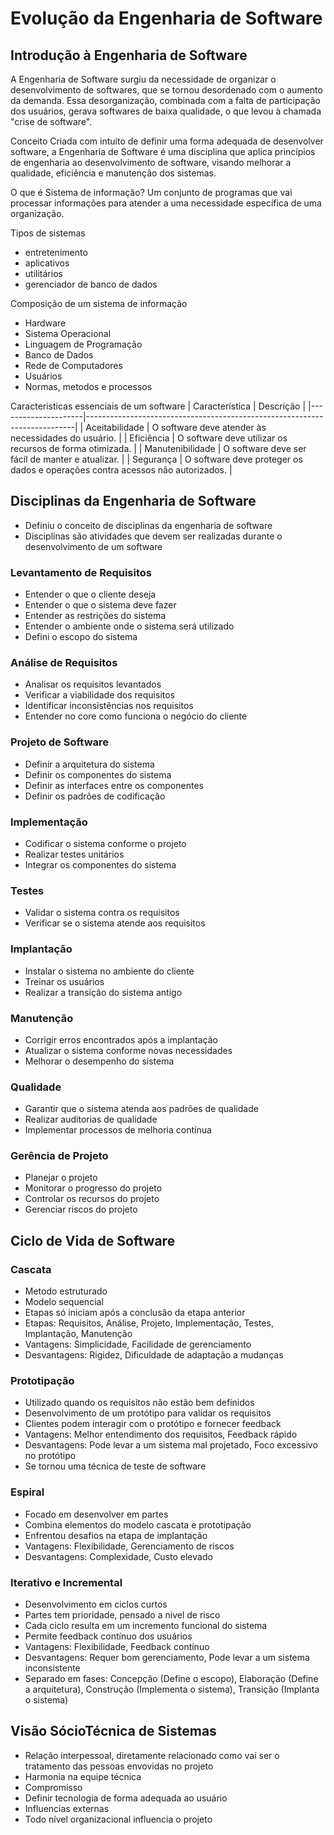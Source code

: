 # Evolução da Engenharia de Software
## Introdução à Engenharia de Software

A Engenharia de Software surgiu da necessidade de organizar o desenvolvimento de softwares, que se tornou desordenado com o aumento da demanda. Essa desorganização, combinada com a falta de participação dos usuários, gerava softwares de baixa qualidade, o que levou à chamada "crise de software".

Conceito
Criada com intuito de definir uma forma adequada de desenvolver software, a Engenharia de Software é uma disciplina que aplica princípios de engenharia ao desenvolvimento de software, visando melhorar a qualidade, eficiência e manutenção dos sistemas.

O que é Sistema de informação?
Um conjunto de programas que vai processar informações para atender a uma necessidade específica de uma organização.

Tipos de sistemas
- entretenimento
- aplicativos
- utilitários
- gerenciador de banco de dados

Composição de um sistema de informação
- Hardware
- Sistema Operacional
- Linguagem de Programação
- Banco de Dados
- Rede de Computadores
- Usuários
- Normas, metodos e processos

Caracteristicas essenciais de um software
| Característica       | Descrição                                                                 |
|---------------------|---------------------------------------------------------------------------|
| Aceitabilidade       | O software deve atender às necessidades do usuário.                        |
| Eficiência           | O software deve utilizar os recursos de forma otimizada.                   |
| Manutenibilidade     | O software deve ser fácil de manter e atualizar.                           |
| Segurança            | O software deve proteger os dados e operações contra acessos não autorizados. |

## Disciplinas da Engenharia de Software
- Definiu o conceito de disciplinas da engenharia de software
- Disciplinas são atividades que devem ser realizadas durante o desenvolvimento de um software

### Levantamento de Requisitos
- Entender o que o cliente deseja
- Entender o que o sistema deve fazer
- Entender as restrições do sistema
- Entender o ambiente onde o sistema será utilizado
- Defini o escopo do sistema
### Análise de Requisitos
- Analisar os requisitos levantados
- Verificar a viabilidade dos requisitos
- Identificar inconsistências nos requisitos
- Entender no core como funciona o negócio do cliente
### Projeto de Software
- Definir a arquitetura do sistema
- Definir os componentes do sistema
- Definir as interfaces entre os componentes
- Definir os padrões de codificação
### Implementação
- Codificar o sistema conforme o projeto
- Realizar testes unitários
- Integrar os componentes do sistema
### Testes
- Validar o sistema contra os requisitos
- Verificar se o sistema atende aos requisitos
### Implantação
- Instalar o sistema no ambiente do cliente
- Treinar os usuários
- Realizar a transição do sistema antigo
### Manutenção
- Corrigir erros encontrados após a implantação
- Atualizar o sistema conforme novas necessidades
- Melhorar o desempenho do sistema
### Qualidade
- Garantir que o sistema atenda aos padrões de qualidade
- Realizar auditorias de qualidade
- Implementar processos de melhoria contínua
### Gerência de Projeto
- Planejar o projeto
- Monitorar o progresso do projeto
- Controlar os recursos do projeto
- Gerenciar riscos do projeto


## Ciclo de Vida de Software
### Cascata
- Metodo estruturado
- Modelo sequencial
- Etapas só iniciam após a conclusão da etapa anterior
- Etapas: Requisitos, Análise, Projeto, Implementação, Testes, Implantação, Manutenção
- Vantagens: Simplicidade, Facilidade de gerenciamento
- Desvantagens: Rigidez, Dificuldade de adaptação a mudanças

### Prototipação
- Utilizado quando os requisitos não estão bem definidos
- Desenvolvimento de um protótipo para validar os requisitos
- Clientes podem interagir com o protótipo e fornecer feedback
- Vantagens: Melhor entendimento dos requisitos, Feedback rápido
- Desvantagens: Pode levar a um sistema mal projetado, Foco excessivo no protótipo
- Se tornou uma técnica de teste de software
### Espiral
- Focado em desenvolver em partes
- Combina elementos do modelo cascata e prototipação
- Enfrentou desafios na etapa de implantação
- Vantagens: Flexibilidade, Gerenciamento de riscos
- Desvantagens: Complexidade, Custo elevado

### Iterativo e Incremental
- Desenvolvimento em ciclos curtos
- Partes tem prioridade, pensado a nivel de risco
- Cada ciclo resulta em um incremento funcional do sistema
- Permite feedback contínuo dos usuários
- Vantagens: Flexibilidade, Feedback contínuo
- Desvantagens: Requer bom gerenciamento, Pode levar a um sistema inconsistente
- Separado em fases: Concepção (Define o escopo), Elaboração (Define a arquitetura), Construção (Implementa o sistema), Transição (Implanta o sistema)

## Visão SócioTécnica de Sistemas
- Relação interpessoal, diretamente relacionado como vai ser o tratamento das pessoas envovidas no projeto
- Harmonia na equipe técnica
- Compromisso
- Definir tecnologia de forma adequada ao usuário
- Influencias externas
- Todo nível organizacional influencia o projeto
